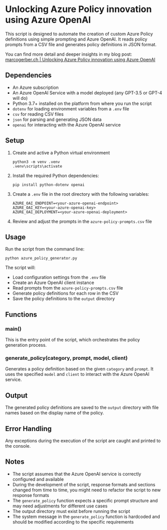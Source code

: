# Unlocking Azure Policy innovation using Azure OpenAI

This script is designed to automate the creation of custom Azure Policy definitions using simple prompting and Azure OpenAI. It reads policy prompts from a CSV file and generates policy definitions in JSON format.

You can find more detail and deeper insights in my blog post: [marcogerber.ch | Unlocking Azure Policy innovation using Azure OpenAI](https://marcogerber.ch/unlocking-azure-policy-innovation-using-azure-openai)

## Dependencies

- An Azure subscription
- An Azure OpenAI Service with a model deployed (any GPT-3.5 or GPT-4 will do)
- Python 3.7+ installed on the platform from where you run the script
- `dotenv` for loading environment variables from a `.env` file
- `csv` for reading CSV files
- `json` for parsing and generating JSON data
- `openai` for interacting with the Azure OpenAI service

## Setup

1. Create and active a Python virtual environment

    ```shell
    python3 -m venv .venv
    .venv\scripts\activate
   ```

2. Install the required Python dependencies:

   ```shell
   pip install python-dotenv openai
   ```

3. Create a `.env` file in the root directory with the following variables:

   ```plaintext
   AZURE_OAI_ENDPOINT=<your-azure-openai-endpoint>
   AZURE_OAI_KEY=<your-azure-openai-key>
   AZURE_OAI_DEPLOYMENT=<your-azure-openai-deployment>
   ```

4. Review and adjust the prompts in the `azure-policy-prompts.csv` file

## Usage

Run the script from the command line:

```shell
python azure_policy_generator.py
```

The script will:

- Load configuration settings from the `.env` file
- Create an Azure OpenAI client instance
- Read prompts from the `azure-policy-prompts.csv` file
- Generate policy definitions for each row in the CSV
- Save the policy definitions to the `output` directory

## Functions

### main()

This is the entry point of the script, which orchestrates the policy generation process.

### generate_policy(category, prompt, model, client)

Generates a policy definition based on the given `category` and `prompt`. It uses the specified `model` and `client` to interact with the Azure OpenAI service.

## Output

The generated policy definitions are saved to the `output` directory with file names based on the display name of the policy.

## Error Handling

Any exceptions during the execution of the script are caught and printed to the console.

## Notes

- The script assumes that the Azure OpenAI service is correctly configured and available
- During the development of the script, response formats and sections changed from time to time, you might need to refactor the script to new response formats
- The `generate_policy` function expects a specific prompt structure and may need adjustments for different use cases
- The output directory must exist before running the script
- The system message in the `generate_policy` function is hardcoded and should be modified according to the specific requirements
